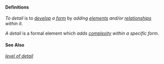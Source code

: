 #### Definitions

*To detail* is to *[develop](https://github.com/gcassel/Modular-Organization-Terminology/blob/master/terms/develop.md) a [form](https://github.com/gcassel/Modular-Organization-Terminology/blob/master/terms/form.md)* by *adding [elements](https://github.com/gcassel/Modular-Organization-Terminology/blob/master/terms/element.md) and/or [relationships](https://github.com/gcassel/Modular-Organization-Terminology/blob/master/terms/relate.md) within it*.

*A detail* is a formal element which *adds [complexity](https://github.com/gcassel/Modular-Organization-Terminology/blob/master/terms/complex.md) within a specific form*. 

#### See Also

*[level of detail](https://github.com/gcassel/Modular-Organization-Terminology/blob/master/compound-terms/level-of-detail.md)*
